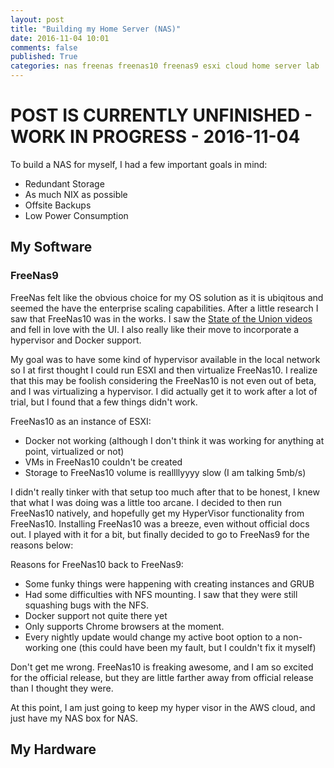 ```yaml
---
layout: post
title: "Building my Home Server (NAS)"
date: 2016-11-04 10:01
comments: false
published: True
categories: nas freenas freenas10 freenas9 esxi cloud home server lab
---
```



# POST IS CURRENTLY UNFINISHED - WORK IN PROGRESS - 2016-11-04

To build a NAS for myself, I had a few important goals in mind:

 - Redundant Storage
 - As much NIX as possible
 - Offsite Backups
 - Low Power Consumption

## My Software

### FreeNas9
FreeNas felt like the obvious choice for my OS solution as it is ubiqitous and seemed the have the enterprise scaling capabilities. After a little research I saw that FreeNas10 was in the works. I saw the [State of the Union videos](https://www.youtube.com/watch?v=FzyMAGbp6_g) and fell in love with the UI. I also really like their move to incorporate a hypervisor and Docker support.

My goal was to have some kind of hypervisor available in the local network so I at first thought I could run ESXI and then virtualize FreeNas10. I realize that this may be foolish considering the FreeNas10 is not even out of beta, and I was virtualizing a hypervisor. I did actually get it to work after a lot of trial, but I found that a few things didn't work.

FreeNas10 as an instance of ESXI:

- Docker not working (although I don't think it was working for anything at point, virtualized or not)
- VMs in FreeNas10 couldn't be created
- Storage to FreeNas10 volume is reallllyyyy slow (I am talking 5mb/s)

I didn't really tinker with that setup too much after that to be honest, I knew that what I was doing was a little too arcane. I decided to then run FreeNas10 natively, and hopefully get my HyperVisor functionality from FreeNas10. Installing FreeNas10 was a breeze, even without official docs out. I played with it for a bit, but finally decided to go to FreeNas9 for the reasons below:

Reasons for FreeNas10 back to FreeNas9:

- Some funky things were happening with creating instances and GRUB
- Had some difficulties with NFS mounting. I saw that they were still squashing bugs with the NFS.
- Docker support not quite there yet
- Only supports Chrome browsers at the moment.
- Every nightly update would change my active boot option to a non-working one (this could have been my fault, but I couldn't fix it myself)

Don't get me wrong. FreeNas10 is freaking awesome, and I am so excited for the official release, but they are little farther away from official release than I thought they were.

At this point, I am just going to keep my hyper visor in the AWS cloud, and just have my NAS box for NAS.

## My Hardware
